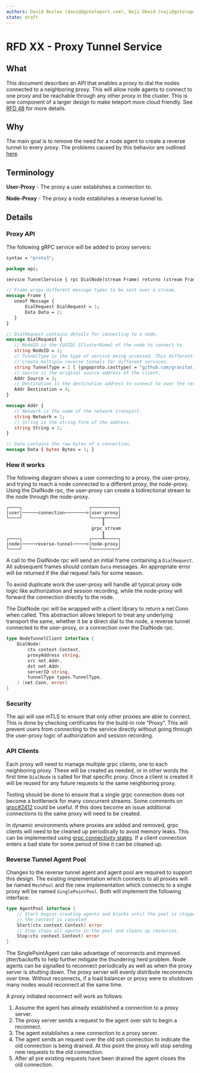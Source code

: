 ```yaml
---
authors: David Boslee (david@goteleport.com), Naji Obeid (naji@goteleport.com)
state: draft
---
```


# RFD XX - Proxy Tunnel Service

## What
This document describes an API that enables a proxy to dial the nodes connected to a neighboring proxy. This will allow node agents to connect to one proxy and be reachable through any other proxy in the cluster. This is one component of a larger design to make teleport more cloud friendly. See [RFD 48](https://github.com/gravitational/teleport/blob/master/rfd/0048-war-dialler-node-tracker.md) for more details.

## Why
The main goal is to remove the need for a node agent to create a reverse tunnel to every proxy. The problems caused by this behavior are outlined [here](https://github.com/gravitational/teleport/blob/master/rfd/0048-war-dialler-node-tracker.md#why).

## Terminology
**User-Proxy** - The proxy a user establishes a connection to.

**Node-Proxy** - The proxy a node establishes a reverse tunnel to.

## Details

### Proxy API

The following gRPC service will be added to proxy servers:

```protobuf
syntax = "proto3";

package api;

service TunnelService { rpc DialNode(stream Frame) returns (stream Frame); }

// Frame wraps different message types to be sent over a stream.
message Frame {
   oneof Message {
       DialRequest DialRequest = 1;
       Data Data = 2;
   }
}

// DialRequest contains details for connecting to a node.
message DialRequest {
   // NodeID is the {UUID}.{ClusterName} of the node to connect to.
   string NodeID = 1;
   // TunnelType is the type of service being accessed. This differentiates agents that
   // create multiple reverse tunnels for different services.
   string TunnelType = 2 [ (gogoproto.casttype) = "github.com/gravitational/teleport/api/types.TunnelType" ];
   // Source is the original source address of the client.
   Addr Source = 3;
   // Destination is the destination address to connect to over the reverse tunnel.
   Addr Destination = 4;
}

message Addr {
   // Network is the name of the network transport.
   string Network = 1;
   // String is the string form of the address.
   string String = 2;
}

// Data contains the raw bytes of a connection.
message Data { bytes Bytes = 1; }
```

### How it works

The following diagram shows a user connecting to a proxy, the user-proxy, and trying to reach a node connected to a different proxy, the node-proxy. Using the DialNode rpc, the user-proxy can create a bidirectional stream to the node through the node-proxy.
```
┌────┐                         ┌──────────┐
|user|──────connection────────>|user-proxy|
└────┘                         └────╥─────┘
                                    ║
                                grpc stream
                                    ║
┌────┐                         ┌────╨─────┐
|node|─────reverse-tunnel─────>|node-proxy|
└────┘                         └──────────┘
```

A call to the DialNode rpc will send an initial frame containing a `DialRequest`. All subsequent frames should contain `Data` messages. An appropriate error will be returned if the dial request fails for some reason.

To avoid duplicate work the user-proxy will handle all typical proxy side logic like authorization and session recording, while the node-proxy will forward the connection directly to the node.

The DialNode rpc will be wrapped with a client library to return a net.Conn when called. This abstraction allows teleport to treat any underlying transport the same, whether it be a direct dial to the node, a reverse tunnel connected to the user-proxy, or a connection over the DialNode rpc.

```go
type NodeTunnelClient interface {
    DialNode(
        ctx context.Context,
        proxyAddress string,
        src net.Addr,
        dst net.Addr,
        serverID string,
        tunnelType types.TunnelType,
    ) (net.Conn, error)
}
```

### Security
The api will use mTLS to ensure that only other proxies are able to connect. This is done by checking certificates for the build-in role “Proxy”. This will prevent users from connecting to the service directly without going through the user-proxy logic of authorization and session recording.

### API Clients
Each proxy will need to manage multiple grpc clients, one to each neighboring proxy. These will be created as needed, or in other words the first time `DialNode` is called for that specific proxy. Once a client is created it will be reused for any future requests to the same neighboring proxy.

Testing should be done to ensure that a single grpc connection does not become a bottleneck for many concurrent streams. Some comments on [grpc#2412](https://github.com/grpc/grpc-go/issues/2412) could be useful. If this does become an issue additional connections to the same proxy will need to be created.

In dynamic environments where proxies are added and removed, grpc clients will need to be cleaned up periodically to avoid memory leaks. This can be implemented using [grpc connectivity states](https://github.com/grpc/grpc/blob/master/doc/connectivity-semantics-and-api.md). If a client connection enters a bad state for some period of time it can be cleaned up.

### Reverse Tunnel Agent Pool
Changes to the reverse tunnel agent and agent pool are required to support this design. The existing implementation which connects to all proxies will be named `MeshPool` and the new implementation which connects to a single proxy will be named `SinglePointPool`. Both will implement the following interface:
```go
type AgentPool interface {
    // Start begins creating agents and blocks until the pool is stopped or
    // the context is canceled
    Start(ctx context.Context) error
    // Stop stops all agents in the pool and cleans up resources.
    Stop(ctx context.Context) error
}
```

The SinglePointAgent can take advantage of reconnects and improved jitter/backoffs to help further mitigate the thundering herd problem. Node agents can be signalled to reconnect periodically as well as when the proxy server is shutting down. The proxy server will evenly distribute reconnencts over time. Without reconnects, if a load balancer or proxy were to shutdown many nodes would reconnect at the same time.

A proxy initiated reconnect will work as follows:
1. Assume the agent has already established a connection to a proxy server.
2. The proxy server sends a request to the agent over ssh to begin a reconnect.
3. The agent establishes a new connection to a proxy server.
4. The agent sends an request over the old ssh connection to indicate the old connection is being drained. At this point the proxy will stop sending new requests to the old connection.
5. After all pre existing requests have been drained the agent closes the old connection.

